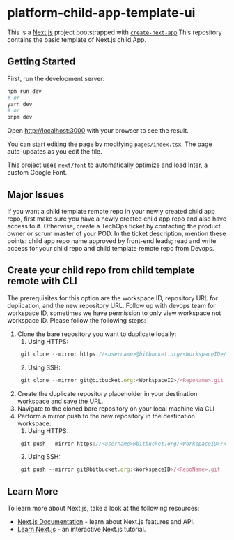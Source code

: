 # platform-child-app-template-ui
This is a [Next.js](https://nextjs.org/) project bootstrapped with [`create-next-app`](https://github.com/vercel/next.js/tree/canary/packages/create-next-app).This repository contains the basic template of Next.js child App.

## Getting Started

First, run the development server:

```bash
npm run dev
# or
yarn dev
# or
pnpm dev
```

Open [http://localhost:3000](http://localhost:3000) with your browser to see the result.

You can start editing the page by modifying `pages/index.tsx`. The page auto-updates as you edit the file.

This project uses [`next/font`](https://nextjs.org/docs/basic-features/font-optimization) to automatically optimize and load Inter, a custom Google Font.

## Major Issues
If you want a child template remote repo in your newly created child app repo, first make sure you have a newly created child app repo and also have access to it. Otherwise, create a TechOps ticket by contacting the product owner or scrum master of your POD. In the ticket description, mention these points: child app repo name approved by front-end leads; read and write access for your child repo and child template remote repo from Devops.

## Create your child repo from child template remote with CLI
The prerequisites for this option are the workspace ID, repository URL for duplication, and the new repository URL. Follow up with devops team for workspace ID, sometimes we have permission to only view workspace not workspace ID. Please follow the following steps:
  1. Clone the bare repository you want to duplicate locally:
     1. Using HTTPS:
      ```javascript
       git clone --mirror https://<username>@bitbucket.org/<WorkspaceID>/<RepoName>.git
      ```
     2. Using SSH:
      ```javascript
       git clone --mirror git@bitbucket.org:<WorkspaceID>/<RepoName>.git
      ```
  2. Create the duplicate repository placeholder in your destination workspace and save the URL.
  3. Navigate to the cloned bare repository on your local machine via CLI
  4. Perform a mirror push to the new repository in the destination workspace:
     1. Using HTTPS:
      ```javascript
       git push --mirror https://<username>@bitbucket.org/<WorkspaceID>/<RepoName>.git
      ``` 
     2. Using SSH:
      ```javascript
       git push --mirror git@bitbucket.org:<WorkspaceID>/<RepoName>.git
      ```

## Learn More

To learn more about Next.js, take a look at the following resources:

- [Next.js Documentation](https://nextjs.org/docs) - learn about Next.js features and API.
- [Learn Next.js](https://nextjs.org/learn) - an interactive Next.js tutorial.
